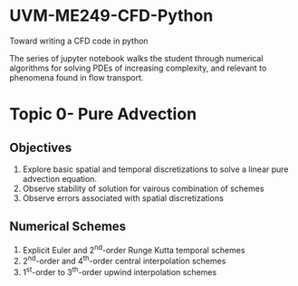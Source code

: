 # UVM-ME249-CFD-Python
Toward writing a CFD code in python

The series of jupyter notebook walks the student through numerical algorithms for solving PDEs of increasing complexity, and relevant to phenomena found in flow transport.
<h1>Topic 0- Pure Advection</h1>
<h2>Objectives</h2>
<ol>
<li> Explore basic spatial and temporal discretizations to solve a linear pure advection equation.
</li>
<li> Observe stability of solution for vairous combination of schemes</li>
<li> Observe errors associated with spatial discretizations</li>
</ol>
<h2>Numerical Schemes</h2>
<ol>
<li> Explicit Euler and 2<sup>nd</sup>-order Runge Kutta temporal schemes</li>
<li> 2<sup>nd</sup>-order and 4<sup>th</sup>-order central interpolation schemes</li>
<li> 1<sup>st</sup>-order to 3<sup>th</sup>-order upwind interpolation schemes</li>
</ol>
